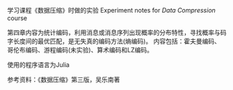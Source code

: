 学习课程《数据压缩》时做的实验
Experiment notes for _Data Compression_ course

第四章内容为统计编码，利用消息或消息序列出现概率的分布特性，寻找概率与码字长度间的最优匹配，是无失真的编码方法(熵编码)。
内容包括：霍夫曼编码、哥伦布编码、游程编码(未实验)、算术编码和LZ编码。

使用的程序语言为Julia

参考资料：《数据压缩》第三版，吴乐南著
